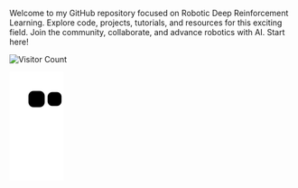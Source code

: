 Welcome to my GitHub repository focused on Robotic Deep Reinforcement Learning. Explore code, projects, tutorials, and resources for this exciting field. Join the community, collaborate, and advance robotics with AI. Start here!

![Visitor Count](https://visitor-badge.laobi.icu/badge?page_id=eather0056.eather0056)


![snake gif](https://github.com/eather0056/eather0056/blob/output/dist/github-contribution-grid-snake.svg)
